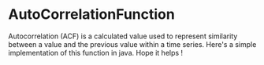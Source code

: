 # AutoCorrelationFunction

Autocorrelation (ACF) is a calculated value used to represent similarity
between a value and the previous value within a time series.
Here's a simple implementation of this function in java. Hope it helps ! 
